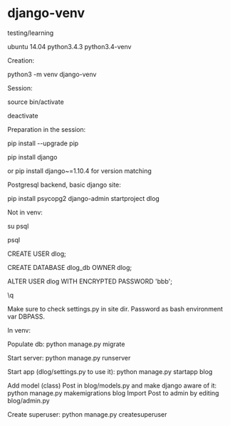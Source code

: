 # django-venv
testing/learning

ubuntu 14.04 python3.4.3 python3.4-venv

Creation:

python3 -m venv django-venv

Session:

source bin/activate

deactivate

Preparation in the session:

pip install --upgrade pip

pip install django

or pip install django~=1.10.4 for version matching


Postgresql backend, basic django site:

pip install psycopg2
django-admin startproject dlog

Not in venv:

su psql

psql

CREATE USER dlog;

CREATE DATABASE dlog_db OWNER dlog;

ALTER USER dlog WITH ENCRYPTED PASSWORD 'bbb';

\q

Make sure to check settings.py in site dir.
Password as bash environment var DBPASS.

In venv:

Populate db:
python manage.py migrate

Start server:
python manage.py runserver

Start app (dlog/settings.py to use it):
python manage.py startapp blog

Add model (class) Post in blog/models.py and make django aware of it:
python manage.py makemigrations blog
Import Post to admin by editing blog/admin.py

Create superuser:
python manage.py createsuperuser
